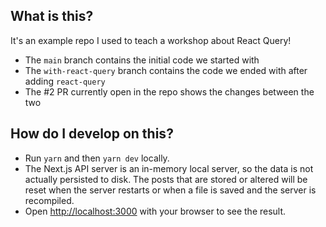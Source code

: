 ## What is this?

It's an example repo I used to teach a workshop about React Query!

- The `main` branch contains the initial code we started with
- The `with-react-query` branch contains the code we ended with after adding `react-query`
- The #2 PR currently open in the repo shows the changes between the two

## How do I develop on this?

- Run `yarn` and then `yarn dev` locally.
- The Next.js API server is an in-memory local server, so the data is not actually persisted to disk. The posts that are stored or altered will be reset when the server restarts or when a file is saved and the server is recompiled.
- Open [http://localhost:3000](http://localhost:3000) with your browser to see the result.
